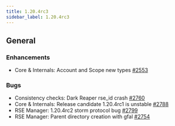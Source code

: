 ```yaml
---
title: 1.20.4rc3
sidebar_label: 1.20.4rc3
---
```


## General

### Enhancements

- Core & Internals: Account and Scope new types [#2553](https://github.com/rucio/rucio/issues/2553)

### Bugs

- Consistency checks: Dark Reaper rse_id crash [#2760](https://github.com/rucio/rucio/issues/2760)
- Core & Internals: Release candidate 1.20.4rc1 is unstable [#2788](https://github.com/rucio/rucio/issues/2788)
- RSE Manager: 1.20.4rc2 storm protocol bug [#2799](https://github.com/rucio/rucio/issues/2799)
- RSE Manager: Parent directory creation with gfal [#2754](https://github.com/rucio/rucio/issues/2754)

